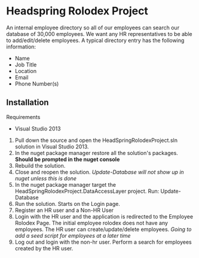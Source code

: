 Headspring Rolodex Project
========================

An internal employee directory so all of our employees can search our database of 30,000 employees.
We want any HR representatives to be able to add/edit/delete employees.
A typical directory entry has the following information:

* Name
* Job Title
* Location
* Email
* Phone Number(s)
 
 ## Installation
 
 Requirements
 * Visual Studio 2013
 
 1. Pull down the source and open the HeadSpringRolodexProject.sln solution in Visual Studio 2013.
 2. In the nuget package manager restore all the solution's packages. **Should be prompted in the nuget console**
 3. Rebuild the solution.
 4. Close and reopen the solution. *Update-Database will not show up in nuget unless this is done*
 5. In the nuget package manager target the HeadSpringRolodexProject.DataAccessLayer project.
    Run: Update-Database
 6. Run the solution.  Starts on the Login page.  
 7. Register an HR user and a Non-HR User
 8. Login with the HR user and the application is redirected to the Employee Rolodex Page. The initial employee rolodex
    does not have any employees.  The HR user can create/update/delete employees.
	*Going to add a seed script for employees at a later time*
9.  Log out and login with the non-hr user. Perform a search for employees created by the HR user.
 
